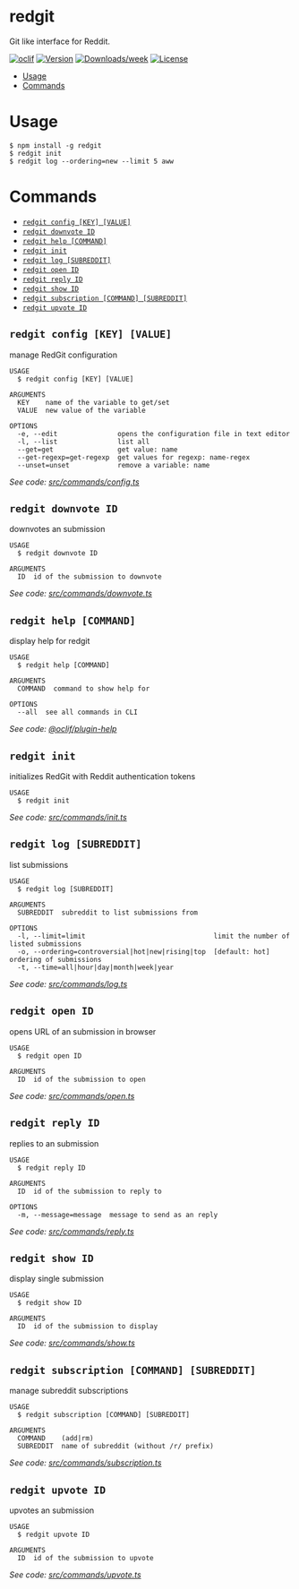 redgit
======

Git like interface for Reddit.

[![oclif](https://img.shields.io/badge/cli-oclif-brightgreen.svg)](https://oclif.io)
[![Version](https://img.shields.io/npm/v/redgit.svg)](https://npmjs.org/package/redgit)
[![Downloads/week](https://img.shields.io/npm/dw/redgit.svg)](https://npmjs.org/package/redgit)
[![License](https://img.shields.io/npm/l/redgit.svg)](https://github.com/RauliL/redgit/blob/master/package.json)

<!-- toc -->
* [Usage](#usage)
* [Commands](#commands)
<!-- tocstop -->
# Usage
```sh-session
$ npm install -g redgit
$ redgit init
$ redgit log --ordering=new --limit 5 aww
```
<!-- usagestop -->
# Commands
<!-- commands -->
* [`redgit config [KEY] [VALUE]`](#redgit-config-key-value)
* [`redgit downvote ID`](#redgit-downvote-id)
* [`redgit help [COMMAND]`](#redgit-help-command)
* [`redgit init`](#redgit-init)
* [`redgit log [SUBREDDIT]`](#redgit-log-subreddit)
* [`redgit open ID`](#redgit-open-id)
* [`redgit reply ID`](#redgit-reply-id)
* [`redgit show ID`](#redgit-show-id)
* [`redgit subscription [COMMAND] [SUBREDDIT]`](#redgit-subscription-command-subreddit)
* [`redgit upvote ID`](#redgit-upvote-id)

## `redgit config [KEY] [VALUE]`

manage RedGit configuration

```
USAGE
  $ redgit config [KEY] [VALUE]

ARGUMENTS
  KEY    name of the variable to get/set
  VALUE  new value of the variable

OPTIONS
  -e, --edit               opens the configuration file in text editor
  -l, --list               list all
  --get=get                get value: name
  --get-regexp=get-regexp  get values for regexp: name-regex
  --unset=unset            remove a variable: name
```

_See code: [src/commands/config.ts](https://github.com/RauliL/redgit/blob/v0.3.0/src/commands/config.ts)_

## `redgit downvote ID`

downvotes an submission

```
USAGE
  $ redgit downvote ID

ARGUMENTS
  ID  id of the submission to downvote
```

_See code: [src/commands/downvote.ts](https://github.com/RauliL/redgit/blob/v0.3.0/src/commands/downvote.ts)_

## `redgit help [COMMAND]`

display help for redgit

```
USAGE
  $ redgit help [COMMAND]

ARGUMENTS
  COMMAND  command to show help for

OPTIONS
  --all  see all commands in CLI
```

_See code: [@oclif/plugin-help](https://github.com/oclif/plugin-help/blob/v3.2.1/src/commands/help.ts)_

## `redgit init`

initializes RedGit with Reddit authentication tokens

```
USAGE
  $ redgit init
```

_See code: [src/commands/init.ts](https://github.com/RauliL/redgit/blob/v0.3.0/src/commands/init.ts)_

## `redgit log [SUBREDDIT]`

list submissions

```
USAGE
  $ redgit log [SUBREDDIT]

ARGUMENTS
  SUBREDDIT  subreddit to list submissions from

OPTIONS
  -l, --limit=limit                                limit the number of listed submissions
  -o, --ordering=controversial|hot|new|rising|top  [default: hot] ordering of submissions
  -t, --time=all|hour|day|month|week|year
```

_See code: [src/commands/log.ts](https://github.com/RauliL/redgit/blob/v0.3.0/src/commands/log.ts)_

## `redgit open ID`

opens URL of an submission in browser

```
USAGE
  $ redgit open ID

ARGUMENTS
  ID  id of the submission to open
```

_See code: [src/commands/open.ts](https://github.com/RauliL/redgit/blob/v0.3.0/src/commands/open.ts)_

## `redgit reply ID`

replies to an submission

```
USAGE
  $ redgit reply ID

ARGUMENTS
  ID  id of the submission to reply to

OPTIONS
  -m, --message=message  message to send as an reply
```

_See code: [src/commands/reply.ts](https://github.com/RauliL/redgit/blob/v0.3.0/src/commands/reply.ts)_

## `redgit show ID`

display single submission

```
USAGE
  $ redgit show ID

ARGUMENTS
  ID  id of the submission to display
```

_See code: [src/commands/show.ts](https://github.com/RauliL/redgit/blob/v0.3.0/src/commands/show.ts)_

## `redgit subscription [COMMAND] [SUBREDDIT]`

manage subreddit subscriptions

```
USAGE
  $ redgit subscription [COMMAND] [SUBREDDIT]

ARGUMENTS
  COMMAND    (add|rm)
  SUBREDDIT  name of subreddit (without /r/ prefix)
```

_See code: [src/commands/subscription.ts](https://github.com/RauliL/redgit/blob/v0.3.0/src/commands/subscription.ts)_

## `redgit upvote ID`

upvotes an submission

```
USAGE
  $ redgit upvote ID

ARGUMENTS
  ID  id of the submission to upvote
```

_See code: [src/commands/upvote.ts](https://github.com/RauliL/redgit/blob/v0.3.0/src/commands/upvote.ts)_
<!-- commandsstop -->
